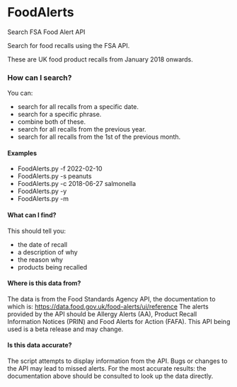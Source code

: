# FoodAlerts
Search FSA Food Alert API


Search for food recalls using the FSA API.

These are UK food product recalls from January 2018 onwards.


### How can I search?

You can:
* search for all recalls from a specific date.
* search for a specific phrase.
* combine both of these.
* search for all recalls from the previous year.
* search for all recalls from the 1st of the previous month.


#### Examples

* FoodAlerts.py -f 2022-02-10
* FoodAlerts.py -s peanuts
* FoodAlerts.py -c 2018-06-27 salmonella
* FoodAlerts.py -y
* FoodAlerts.py -m


#### What can I find?

This should tell you:
* the date of recall
* a description of why
* the reason why
* products being recalled


#### Where is this data from?
The data is from the Food Standards Agency API, the documentation to which is: https://data.food.gov.uk/food-alerts/ui/reference
The alerts provided by the API should be Allergy Alerts (AA), Product Recall Information Notices (PRIN) and Food Alerts for Action (FAFA).
This API being used is a beta release and may change.


#### Is this data accurate?
The script attempts to display information from the API. Bugs or changes to the API may lead to missed alerts. For the most accurate results: the documentation above should be consulted to look up the data directly.
